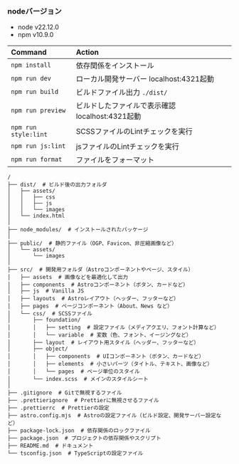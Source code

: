 ### nodeバージョン

- node v22.12.0
- npm v10.9.0

| Command              | Action                                                |
| :------------------- | :---------------------------------------------------- |
| `npm install`        | 依存関係をインストール 　                             |
| `npm run dev`        | ローカル開発サーバー localhost:4321起動               |
| `npm run build`      | ビルドファイル出力 `./dist/`                          |
| `npm run preview`    | ビルドしたファイルで表示確認 localhost:4321起動　　　 |
| `npm run style:lint` | SCSSファイルのLintチェックを実行                      |
| `npm run js:lint`    | jsファイルのLintチェックを実行                        |
| `npm run format`     | ファイルをフォーマット 　                             |

```text
/
├── dist/  # ビルド後の出力フォルダ
│   ├── assets/
│   │   ├── css
│   │   ├── js
│   │   └── images
│   └── index.html
│
├── node_modules/  # インストールされたパッケージ
│
├── public/  # 静的ファイル（OGP、Favicon、非圧縮画像など）
│   └── assets/
│       └── images
│
├── src/  # 開発用フォルダ（Astroコンポーネントやページ、スタイル）
│   ├── assets  # 画像などを最適化して出力
│   ├── components  # Astroコンポーネント（ボタン、カードなど）
│   ├── js  # Vanilla JS
│   ├── layouts  # Astroレイアウト（ヘッダー、フッターなど）
│   ├── pages  # ページコンポーネント（About、News など）
│   └── css/  # SCSSファイル
│       ├── foundation/
│       │   ├── setting  # 設定ファイル（メディアクエリ、フォント計算など）
│       │   └── variable  # 変数（色、フォント、イージングなど）
│       ├── layout  # レイアウト用スタイル（ヘッダー、フッターなど）
│       ├── object/
│       │   ├── components  # UIコンポーネント（ボタン、カードなど）
│       │   ├── elements  # 小さいパーツ（タイトル、テキスト、画像など）
│       │   └── pages  # ページ単位のスタイル
│       └── index.scss  # メインのスタイルシート
│
├── .gitignore  # Gitで無視するファイル
├── .prettierignore  # Prettierに無視させるファイル
├── .prettierrc  # Prettierの設定
├── astro.config.mjs  # Astroの設定ファイル（ビルド設定、開発サーバー設定など）
├── package-lock.json  # 依存関係のロックファイル
├── package.json  # プロジェクトの依存関係やスクリプト
├── README.md  # ドキュメント
└── tsconfig.json  # TypeScriptの設定ファイル
```
